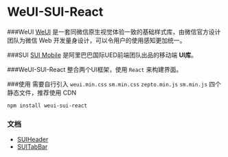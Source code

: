 WeUI-SUI-React
====

###WeUI
[WeUI](https://github.com/weui/weui) 是一套同微信原生视觉体验一致的基础样式库，由微信官方设计团队为微信 Web 开发量身设计，可以令用户的使用感知更加统一。

###SUI
[SUI Mobile](http://m.sui.taobao.org/) 是阿里巴巴国际UED前端团队出品的移动端  __UI库__。

###WeUI-SUI-React
整合两个UI框架，使用 `React` 来构建界面。

###使用
需要自行引入 `weui.min.css` `sm.min.css` `zepto.min.js` `sm.min.js` 四个静态文件，推荐使用 CDN
```
npm install weui-sui-react
```

### 文档
- [SUIHeader](./docs/SUIHeader.md)
- [SUITabBar](./docs/SUITabBar.md)
